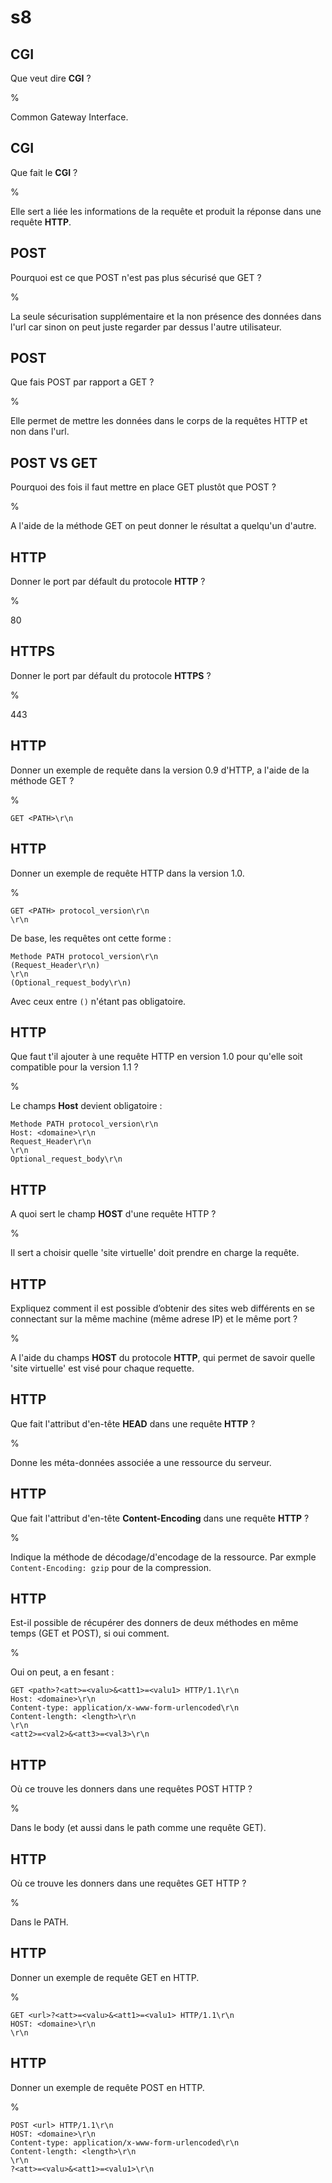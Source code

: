 # s8

## CGI

Que veut dire __CGI__ ?

%

Common Gateway Interface.

## CGI

Que fait le __CGI__ ?

%

Elle sert a liée les informations de la requête et produit la réponse dans une 
requête __HTTP__.

## POST

Pourquoi est ce que POST n'est pas plus sécurisé que GET ?

%

La seule sécurisation supplémentaire et la non présence des données dans l'url 
car sinon on peut juste regarder par dessus l'autre utilisateur.

## POST 

Que fais POST par rapport a GET ?

%

Elle permet de mettre les données dans le corps de la requêtes HTTP et non dans
l'url.

## POST VS GET

Pourquoi des fois il faut mettre en place GET plustôt que POST ?

%

A l'aide de la méthode GET on peut donner le résultat a quelqu'un d'autre.

## HTTP

Donner le port par défault du protocole __HTTP__ ?

%

80

## HTTPS

Donner le port par défault du protocole __HTTPS__ ?

%

443

## HTTP

Donner un exemple de requête dans la version 0.9 d'HTTP, a l'aide de la méthode 
GET ?

%

```
GET <PATH>\r\n
```

## HTTP

Donner un exemple de requête HTTP dans la version 1.0.

%

```
GET <PATH> protocol_version\r\n
\r\n
```

De base, les requêtes ont cette forme :

```
Methode PATH protocol_version\r\n
(Request_Header\r\n)
\r\n
(Optional_request_body\r\n)
```

Avec ceux entre ```()``` n'étant pas obligatoire.

## HTTP

Que faut t'il ajouter à une requête HTTP en version 1.0 pour qu'elle soit 
compatible pour la version 1.1 ?

%

Le champs __Host__ devient obligatoire :

```
Methode PATH protocol_version\r\n
Host: <domaine>\r\n
Request_Header\r\n
\r\n
Optional_request_body\r\n
```

## HTTP

A quoi sert le champ __HOST__ d'une requête HTTP ?

%

Il sert a choisir quelle 'site virtuelle' doit prendre en charge la requête.

## HTTP

Expliquez comment il est possible d’obtenir des sites web différents en se 
connectant sur la même machine (même adrese IP) et le même port ?

%

A l'aide du champs __HOST__ du protocole __HTTP__, qui permet de savoir quelle 
'site virtuelle' est visé pour chaque requette.

## HTTP

Que fait l'attribut d'en-tête __HEAD__ dans une requête __HTTP__ ?

%

Donne les méta-données associée a une ressource du serveur.

## HTTP

Que fait l'attribut d'en-tête __Content-Encoding__ dans une requête __HTTP__ ?

%

Indique la méthode de décodage/d'encodage de la ressource. Par exmple 
```Content-Encoding: gzip``` pour de la compression.

## HTTP

Est-il possible de récupérer des donners de deux méthodes en même temps (GET et 
POST), si oui comment.

%

Oui on peut, a en fesant : 

```
GET <path>?<att>=<valu>&<att1>=<valu1> HTTP/1.1\r\n
Host: <domaine>\r\n
Content-type: application/x-www-form-urlencoded\r\n
Content-length: <length>\r\n
\r\n
<att2>=<val2>&<att3>=<val3>\r\n
```

## HTTP

Où ce trouve les donners dans une requêtes POST HTTP ?

%

Dans le body (et aussi dans le path comme une requête GET).

## HTTP

Où ce trouve les donners dans une requêtes GET HTTP ?

%

Dans le PATH.

## HTTP

Donner un exemple de requête GET en HTTP.

%

```
GET <url>?<att>=<valu>&<att1>=<valu1> HTTP/1.1\r\n
HOST: <domaine>\r\n
\r\n
```

## HTTP

Donner un exemple de requête POST en HTTP.

%

```
POST <url> HTTP/1.1\r\n
HOST: <domaine>\r\n
Content-type: application/x-www-form-urlencoded\r\n
Content-length: <length>\r\n
\r\n
?<att>=<valu>&<att1>=<valu1>\r\n
```